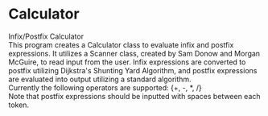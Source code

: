 # Calculator
Infix/Postfix Calculator                                                                                                                                                                                                                                                                                                            
This program creates a Calculator class to evaluate infix and postfix expressions. It utilizes a Scanner class, created by Sam Donow and Morgan McGuire, to read input from the user. Infix expressions are converted to postfix utilizing Dijkstra's Shunting Yard Algorithm, and postfix expressions are evaluated into output utilizing a standard algorithm.                                                                                                                                                   
Currently the following operators are supported: {+, -, *, /}                                                                                                                            
Note that postfix expressions should be inputted with spaces between each token.                                                                                                          

